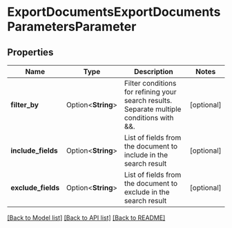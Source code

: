 # ExportDocumentsExportDocumentsParametersParameter

## Properties

Name | Type | Description | Notes
------------ | ------------- | ------------- | -------------
**filter_by** | Option<**String**> | Filter conditions for refining your search results. Separate multiple conditions with &&. | [optional]
**include_fields** | Option<**String**> | List of fields from the document to include in the search result | [optional]
**exclude_fields** | Option<**String**> | List of fields from the document to exclude in the search result | [optional]

[[Back to Model list]](../README.md#documentation-for-models) [[Back to API list]](../README.md#documentation-for-api-endpoints) [[Back to README]](../README.md)


